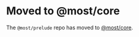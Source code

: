 # Moved to @most/core

The `@most/prelude` repo has moved to [@most/core](https://github.com/mostjs/core).
